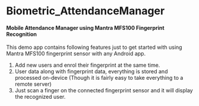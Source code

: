# Biometric_AttendanceManager

#### Mobile Attendance Manager using Mantra MFS100 Fingerprint Recognition 

This demo app contains following features just to get started with using Mantra MFS100 fingerprint sensor with any Android app.

1. Add new users and enrol their fingerprint at the same time.
2. User data along with fingerprint data, everything is stored and processed on-device (Though it is fairly easy to take everything to a remote server)
3. Just scan a finger on the connected fingerprint sensor and it will display the recognized user.
